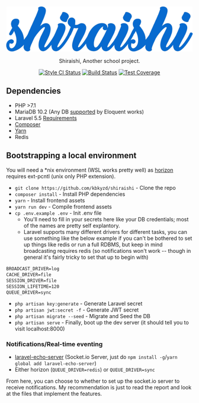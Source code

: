 <p align="center"><img src="https://raw.githubusercontent.com/kbkyzd/shiraishi/master/public/shiraishi-orgx600.png"></p>

<p align="center">Shiraishi, Another school project.</p>
<p align="center">
<a href="https://styleci.io/repos/110443572"><img src="https://styleci.io/repos/110443572/shield" alt="Style CI Status" title="Style CI Status"></a>
<a href="https://travis-ci.org/kbkyzd/shiraishi"><img src="https://img.shields.io/travis/kbkyzd/shiraishi.svg?style=flat-square" alt="Build Status" title="Build Status"></a>
<a href="https://coveralls.io/github/kbkyzd/shiraishi?branch=master"><img src="https://img.shields.io/coveralls/github/kbkyzd/shiraishi/master.svg?style=flat-square" alt="Test Coverage" title="Test Coverage"></a>
</p>

## Dependencies
* PHP >7.1
* MariaDB 10.2 (Any DB [supported](https://laravel.com/docs/5.5/database) by Eloquent works)
* Laravel 5.5 [Requirements](https://laravel.com/docs/5.5#installation)
* [Composer](https://getcomposer.org/)
* [Yarn](https://yarnpkg.com/en/)
* Redis

## Bootstrapping a local environment
You will need a *nix environment (WSL works pretty well) as [horizon](https://laravel.com/docs/5.5/horizon) requires ext-pcntl (unix only PHP extension).

* `git clone https://github.com/kbkyzd/shiraishi` - Clone the repo
* `composer install` - Install PHP dependencies
* `yarn` - Install frontend assets
* `yarn run dev` - Compile frontend assets
* `cp .env.example .env` - Init .env file
    - You'll need to fill in your secrets here like your DB credentials; most of the names are pretty self explantory.
    - Laravel supports many different drivers for different tasks, you can use something like the below example if you can't be bothered to set up things like redis or run a full RDBMS, but keep in mind broadcasting requires redis (so notifications won't work -- though in general it's fairly tricky to set that up to begin with)

```
BROADCAST_DRIVER=log
CACHE_DRIVER=file
SESSION_DRIVER=file
SESSION_LIFETIME=120
QUEUE_DRIVER=sync
```

* `php artisan key:generate` - Generate Laravel secret
* `php artisan jwt:secret -f` - Generate JWT secret
* `php artisan migrate --seed` - Migrate and Seed the DB
* `php artisan serve` - Finally, boot up the dev server (it should tell you to visit localhost:8000)

### Notifications/Real-time eventing
* [laravel-echo-server](https://github.com/tlaverdure/laravel-echo-server) (Socket.io Server, just do `npm install -g`/`yarn global add laravel-echo-server`)
* Either horizon (`QUEUE_DRIVER=redis`) or `QUEUE_DRIVER=sync`

From here, you can choose to whether to set up the socket.io server to receive notifications. My recommendation is just to read the report and look at the files that implement the features.